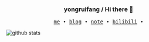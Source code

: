 <h3 align="center"> yongruifang / Hi there 👋</h3>

<p align="center">
  <samp>
    <a href="https://yongruifang.netlify.app/">me</a> ∙
    <a href="https://blog.csdn.net/iftodayhappy">blog</a> ∙
    <a href="https://rcore.netlify.app/">note</a> ∙
    <a href="https://space.bilibili.com/523415551">bilibili</a> ∙ 
  </samp>
</p>

<picture decoding="async" loading="lazy">
  <source media="(prefers-color-scheme: light)" srcset="https://pixel-profile.vercel.app/api/github-stats?username=yongruifang&theme=summer">
  <source media="(prefers-color-scheme: dark)" srcset="https://pixel-profile.vercel.app/api/github-stats?username=yongruifang&screen_effect=true&theme=blue_chill">
  <img alt="github stats" src="https://pixel-profile.vercel.app/api/github-stats?username=yongruifang&theme=summer">
</picture>


<!--
<p align="center">
  <a href="https://github.com/yongruifang">
    <img width="400" align="top" src="https://github.com/yongruifang/yongruifang/blob/master/metrics.left.svg" />
  </a>
  &emsp;
  <a href="https://github.com/yongruifang">
    <img width="400" align="top" src="https://github.com/yongruifang/yongruifang/blob/master/metrics.right.svg" />
  </a>
</p>
-->
<!--
**yongruifang/yongruifang** is a ✨ _special_ ✨ repository because its `README.md` (this file) appears on your GitHub profile.

Here are some ideas to get you started:

- 🔭 I’m currently working on ...
- 🌱 I’m currently learning ...
- 👯 I’m looking to collaborate on ...
- 🤔 I’m looking for help with ...
- 💬 Ask me about ...
- 📫 How to reach me: ...
- 😄 Pronouns: ...
- ⚡ Fun fact: ...
-->
